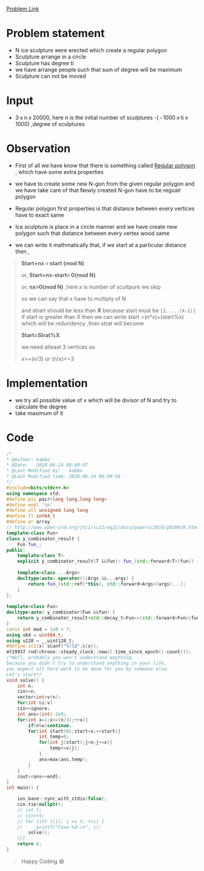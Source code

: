 [Problem Link](https://codeforces.com/problemset/problem/158/D)

# Problem statement
- N ice sculpture were erected which create a regular polygon
- Sculpture arrange in a circle
- Sculpture has degree ti
- we have arrange people such that sum of degree will be maximum
- Sculpture can not be moved

# Input
- 3 ≤ n ≤ 20000, here n is the initial number of sculptures
-( - 1000 ≤ ti ≤ 1000) ,degree of sculptures

# Observation

- First of all we have know that there is something called [Regular polygon](https://en.wikipedia.org/wiki/Regular_polygon#:~:text=In%20Euclidean%20geometry%2C%20a%20regular,be%20either%20convex%20or%20star.L) , which have some extra properties

- we have to create some new N-gon from the given regular polygon and we have take care of that Newly created N-gon have to be regualr polygon

- Regular polygon first properties is that 
distance between every vertices have to exact same

- Ice sculpture is place in a circle manner and we have create new polygon such that distance between every vertex wood same
- we can write it mathmatically that, if we start at a particular distance then ,

>**Start+nx ≡ start (mod N)**
>
> or, **Start+nx-start≡ 0(mod N)**
>
>or, **nx≡0(mod N)** ,here x is number of scultpure we skip
>
>so we can say that x have to multiply of N
> 
> and strart should be less than **X** because 
start must be `[1.....(X-1)]` if start is greater than X then we can write start =(n*x)+(start%x) which will be redundency ,then strat will become
>
> **Start=Strat%X**
>
> we need atleast 3 vertices so 
>
>x>=(n/3) or (n/x)<=3

# Implementation 
- we try all possible value of x which will be divisor of N and try to calculate the degree 
- take maximum of it
# Code
```c++
/*
* @Author: kabbo
* @Date:   2020-06-24 08:40:07
* @Last Modified by:   kabbo
* @Last Modified time: 2020-06-24 08:49:58
*/
#include<bits/stdc++.h>
using namespace std;
#define pii pair<long long,long long>
#define endl '\n'
#define ull unsigned long long
#define ll int64_t
#define ar array
// http://www.open-std.org/jtc1/sc22/wg21/docs/papers/2016/p0200r0.html
template<class Fun>
class y_combinator_result {
    Fun fun_;
public:
    template<class T>
    explicit y_combinator_result(T &&fun): fun_(std::forward<T>(fun)) {}
 
    template<class ...Args>
    decltype(auto) operator()(Args &&...args) {
        return fun_(std::ref(*this), std::forward<Args>(args)...);
    }
};
 
template<class Fun>
decltype(auto) y_combinator(Fun &&fun) {
    return y_combinator_result<std::decay_t<Fun>>(std::forward<Fun>(fun));
}
const int mod = 1e9 + 7;
using u64 = uint64_t;
using u128 = __uint128_t;
#define sc1(x) scanf("%lld",&(x));
mt19937 rnd(chrono::steady_clock::now().time_since_epoch().count());
/*Well, probably you won't understand anything,
because you didn't try to understand anything in your life,
you expect all hard work to be done for you by someone else. 
Let's start*/
void solve() {
    int n;
    cin>>n;
    vector<int>v(n);
    for(int &i:v)
    cin>>ignore;
    int ans=(int)-1e9;
    for(int x=1;x<=(n/3);++x){
        if(n%x)continue;
        for(int start(0);start<x;++start){
            int temp=0;
            for(int j(start);j<n;j+=x){
                temp+=v[j];
            }
            ans=max(ans,temp);
        }
    }
    cout<<ans<<endl;
}
int main() {

    ios_base::sync_with_stdio(false);
    cin.tie(nullptr);
    // int t;
    // cin>>t;
    // for (int i(1); i <= t; ++i) {
    //     printf("Case %d:\n", i);
        solve();
    //}
    return 0;
}
```
>Happy Coding :smile:

